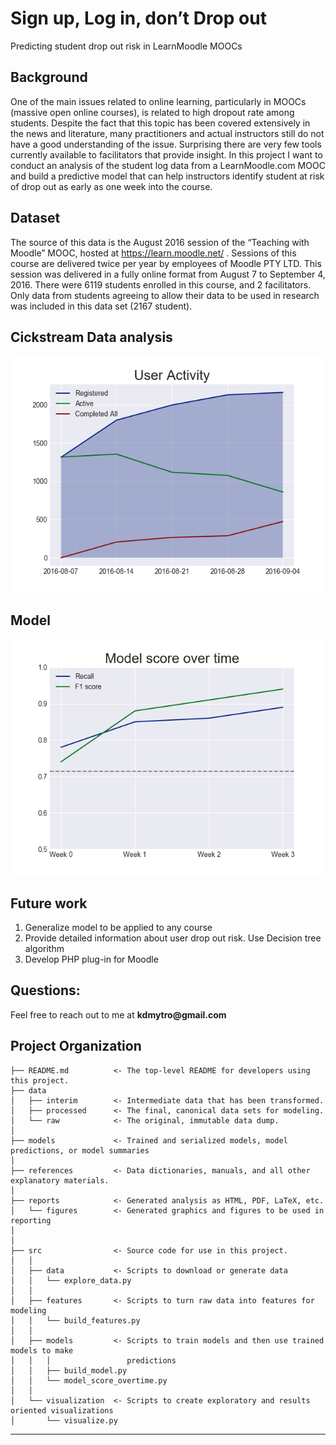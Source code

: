 Sign up, Log in, don’t Drop out
==============================

Predicting student drop out risk in LearnMoodle MOOCs

## Background
One of the main issues related to online learning, particularly in MOOCs (massive open online courses), is related to high dropout rate among students. Despite the fact that this topic has been covered extensively in the news and literature, many practitioners and actual instructors still do not have a good understanding of the issue. Surprising there are very few tools currently available to facilitators that provide insight. In this project I want to conduct an analysis of the student log data from a LearnMoodle.com MOOC and build a predictive model that can help instructors identify student at risk of drop out as early as one week into the course.

## Dataset
The source of this data is the August 2016 session of the “Teaching with Moodle” MOOC, hosted at https://learn.moodle.net/ . Sessions of this course are delivered twice per year by employees of Moodle PTY LTD. This session was delivered in a fully online format from August 7 to September 4, 2016. There were 6119 students enrolled in this course, and 2 facilitators. Only data from students agreeing to allow their data to be used in research was included in this data set (2167 student).

## Cickstream Data analysis
![User Activity](/reports/figures/user_activity.png)

## Model
![Model Accuracy over Time](/reports/figures/model_score.png)

## Future work
1. Generalize model to be applied to any course
2. Provide detailed information about user drop out risk. Use Decision tree algorithm
3. Develop PHP plug-in for Moodle

## Questions:
Feel free to reach out to me at __kdmytro@gmail.com__

Project Organization
------------

    ├── README.md          <- The top-level README for developers using this project.
    ├── data
    │   ├── interim        <- Intermediate data that has been transformed.
    │   ├── processed      <- The final, canonical data sets for modeling.
    │   └── raw            <- The original, immutable data dump.
    │    
    ├── models             <- Trained and serialized models, model predictions, or model summaries
    │    
    ├── references         <- Data dictionaries, manuals, and all other explanatory materials.
    │
    ├── reports            <- Generated analysis as HTML, PDF, LaTeX, etc.
    │   └── figures        <- Generated graphics and figures to be used in reporting
    │
    │
    ├── src                <- Source code for use in this project.
    │   │
    │   ├── data           <- Scripts to download or generate data
    │   │   └── explore_data.py
    │   │
    │   ├── features       <- Scripts to turn raw data into features for modeling
    │   │   └── build_features.py
    │   │
    │   ├── models         <- Scripts to train models and then use trained models to make
    │   │   │                 predictions
    │   │   ├── build_model.py
    │   │   └── model_score_overtime.py
    │   │
    │   └── visualization  <- Scripts to create exploratory and results oriented visualizations
    │       └── visualize.py


--------
